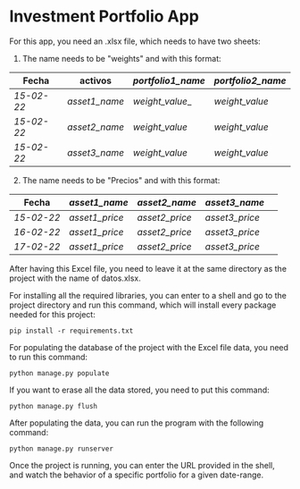 # Investment Portfolio App
 
For this app, you need an .xlsx file, which needs to have two sheets:
1. The name needs to be "weights" and with this format:

| Fecha      | activos       | _portfolio1_name_ | _portfolio2_name_ |
|------------|---------------|-------------------|-------------------|
| _15-02-22_ | _asset1_name_ | _weight_value__   | _weight_value_    |
| _15-02-22_ | _asset2_name_ | _weight_value_    | _weight_value_    |
| _15-02-22_ | _asset3_name_ | _weight_value_    | _weight_value_    |

2. The name needs to be "Precios" and with this format:

| Fecha      | _asset1_name_  | _asset2_name_  | _asset3_name_  |   |
|------------|----------------|----------------|----------------|---|
| _15-02-22_ | _asset1_price_ | _asset2_price_ | _asset3_price_ |   |
| _16-02-22_ | _asset1_price_ | _asset2_price_ | _asset3_price_ |   |
| _17-02-22_ | _asset1_price_ | _asset2_price_ | _asset3_price_ |   |

After having this Excel file, you need to leave it at the same directory as the project with the name of datos.xlsx.

For installing all the required libraries, you can enter to a shell and go to the project directory and run this command, which will install every package needed for this project:
```shell
pip install -r requirements.txt
```

For populating the database of the project with the Excel file data, you need to run this command:
```shell
python manage.py populate
```
If you want to erase all the data stored, you need to put this command:
```shell
python manage.py flush
```

After populating the data, you can run the program with the following command:
```shell
python manage.py runserver
```

Once the project is running, you can enter the URL provided in the shell, and watch the behavior of a specific portfolio for a given date-range.
